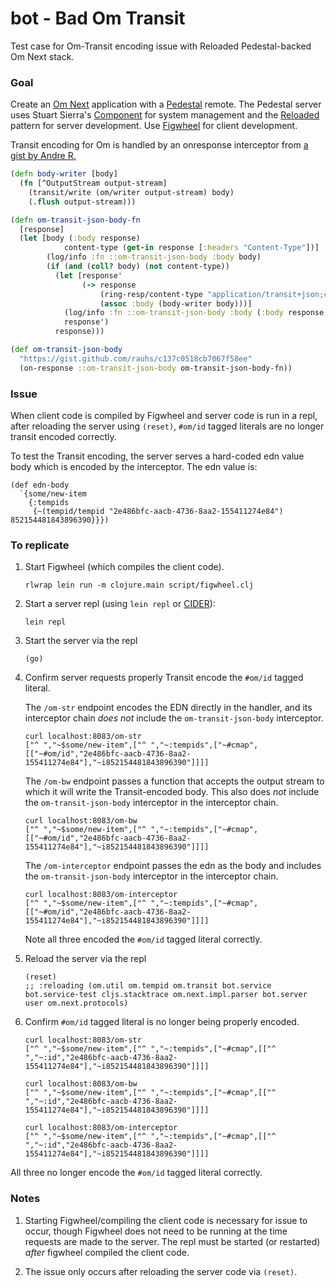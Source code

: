 # bot - Bad Om Transit

Test case for Om-Transit encoding issue with Reloaded Pedestal-backed Om Next
stack.

### Goal

Create an [Om Next][om-next] application with a [Pedestal][pedestal] remote.
The Pedestal server uses Stuart Sierra's [Component][component] for system
management and the [Reloaded][reloaded] pattern for server development.
Use [Figwheel][figwheel] for client development.

Transit encoding for Om is handled by an onresponse interceptor from
[a gist by Andre R.][transit-om-json-body]

```clojure
(defn body-writer [body]
  (fn [^OutputStream output-stream]
    (transit/write (om/writer output-stream) body)
    (.flush output-stream)))

(defn om-transit-json-body-fn
  [response]
  (let [body (:body response)
            content-type (get-in response [:headers "Content-Type"])]
        (log/info :fn ::om-transit-json-body :body body)
        (if (and (coll? body) (not content-type))
          (let [response'
                (-> response
                    (ring-resp/content-type "application/transit+json;charset=UTF-8")
                    (assoc :body (body-writer body)))]
            (log/info :fn ::om-transit-json-body :body (:body response'))
            response')
          response)))

(def om-transit-json-body
  "https://gist.github.com/rauhs/c137c0518cb7067f58ee"
  (on-response ::om-transit-json-body om-transit-json-body-fn))
```

[om-next]: https://github.com/omcljs/om/wiki/Quick-Start-(om.next)
[pedestal]: http://pedestal.io
[component]: https://github.com/stuartsierra/component
[reloaded]: http://thinkrelevance.com/blog/2013/06/04/clojure-workflow-reloaded
[figwheel]: https://github.com/bhauman/lein-figwheel
[transit-om-json-body]: https://gist.github.com/rauhs/c137c0518cb7067f58ee

### Issue

When client code is compiled by Figwheel and server code is run in a repl,
after reloading the server using `(reset)`,  `#om/id` tagged
literals are no longer transit encoded correctly.

To test the Transit encoding, the server serves a hard-coded edn value body
which is encoded by the interceptor. The edn value is:

    (def edn-body
      `{some/new-item
        {:tempids
         {~(tempid/tempid "2e486bfc-aacb-4736-8aa2-155411274e84") 852154481843896390}}})

### To replicate

1. Start Figwheel (which compiles the client code).

       rlwrap lein run -m clojure.main script/figwheel.clj

2. Start a server repl (using `lein repl` or [CIDER][cider]):

       lein repl

3. Start the server via the repl

       (go)

4. Confirm server requests properly Transit encode the `#om/id`
   tagged literal.


   The `/om-str` endpoint encodes the EDN directly in the handler, and its
   interceptor chain *does not* include the `om-transit-json-body` interceptor.

       curl localhost:8083/om-str
       ["^ ","~$some/new-item",["^ ","~:tempids",["~#cmap",[["~#om/id","2e486bfc-aacb-4736-8aa2-155411274e84"],"~i852154481843896390"]]]]

   The `/om-bw` endpoint passes a function that accepts the output stream to which
   it will write the Transit-encoded body. This also does *not* include the
   `om-transit-json-body` interceptor in the interceptor chain.

       curl localhost:8083/om-bw
       ["^ ","~$some/new-item",["^ ","~:tempids",["~#cmap",[["~#om/id","2e486bfc-aacb-4736-8aa2-155411274e84"],"~i852154481843896390"]]]]

   The `/om-interceptor` endpoint passes the edn as the body and includes the
   `om-transit-json-body` interceptor in the interceptor chain.

       curl localhost:8083/om-interceptor
       ["^ ","~$some/new-item",["^ ","~:tempids",["~#cmap",[["~#om/id","2e486bfc-aacb-4736-8aa2-155411274e84"],"~i852154481843896390"]]]]

    Note all three encoded the `#om/id` tagged literal correctly.


5. Reload the server via the repl

       (reset)
       ;; :reloading (om.util om.tempid om.transit bot.service bot.service-test cljs.stacktrace om.next.impl.parser bot.server user om.next.protocols)

6. Confirm `#om/id` tagged literal is no longer being properly encoded.

       curl localhost:8083/om-str
       ["^ ","~$some/new-item",["^ ","~:tempids",["~#cmap",[["^ ","~:id","2e486bfc-aacb-4736-8aa2-155411274e84"],"~i852154481843896390"]]]]

       curl localhost:8083/om-bw
       ["^ ","~$some/new-item",["^ ","~:tempids",["~#cmap",[["^ ","~:id","2e486bfc-aacb-4736-8aa2-155411274e84"],"~i852154481843896390"]]]]

       curl localhost:8083/om-interceptor
       ["^ ","~$some/new-item",["^ ","~:tempids",["~#cmap",[["^ ","~:id","2e486bfc-aacb-4736-8aa2-155411274e84"],"~i852154481843896390"]]]]

All three no longer encode the `#om/id` tagged literal correctly.

### Notes

 1. Starting Figwheel/compiling the client code is necessary for issue to occur,
    though Figwheel does not need to be running at the time requests are made
    to the server. The repl must be started (or restarted) *after* figwheel
    compiled the client code.

 2. The issue only occurs after reloading the server code via `(reset)`.


[cider]: http://cider.readthedocs.io
